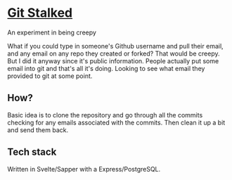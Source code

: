# [Git Stalked](https://stalker.deploy.sadpanda.moe/)
An experiment in being creepy

What if you could type in someone's Github username and pull their email, and any email on any repo they created or forked? That would be creepy. But I did it anyway since it's public information. People actually put some email into git and that's all it's doing. Looking to see what email they provided to git at some point.

## How?
Basic idea is to clone the repository and go through all the commits checking for any emails associated with the commits. Then clean it up a bit and send them back.

## Tech stack
Written in Svelte/Sapper with a Express/PostgreSQL.
